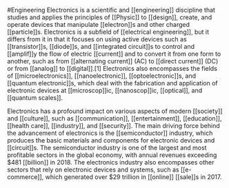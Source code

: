 #Engineering 
Electronics is a scientific and [[engineering]] discipline that studies and applies the principles of [[Physic]] to [[design]], create, and operate devices that manipulate [[electron]]s and other charged [[particle]]s. Electronics is a subfield of [[electrical engineering]], but it differs from it in that it focuses on using active devices such as [[transistor]]s, [[diode]]s, and [[integrated circuit]]s to control and [[amplif]]y the flow of electric [[current]] and to convert it from one form to another, such as from [[alternating current]] (AC) to [[direct current]] (DC) or from [[analog]] to [[digital]].[1] Electronics also encompasses the fields of [[microelectronics]], [[nanoelectronic]], [[optoelectronic]]s, and [[quantum electronic]]s, which deal with the fabrication and application of electronic devices at [[microscop]]ic, [[nanoscop]]ic, [[optical]], and [[quantum scales]].

Electronics has a profound impact on various aspects of modern [[society]] and [[culture]], such as [[communication]], [[entertainment]], [[education]], [[health care]], [[industry]], and [[security]]. The main driving force behind the advancement of electronics is the [[semiconductor]] industry, which produces the basic materials and components for electronic devices and [[circuit]]s. The semiconductor industry is one of the largest and most profitable sectors in the global economy, with annual revenues exceeding $481 [[billion]] in 2018. The electronics industry also encompasses other sectors that rely on electronic devices and systems, such as [[e-commerce]], which generated over $29 trillion in [[online]] [[sale]]s in 2017. 